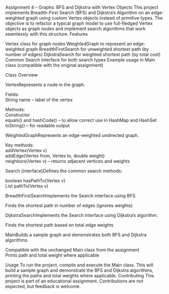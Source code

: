 Assignment 4 – Graphs: BFS and Dijkstra with Vertex Objects
This project implements Breadth-First Search (BFS) and Dijkstra’s Algorithm on an edge-weighted graph using custom Vertex objects instead of primitive types. The objective is to refactor a typical graph model to use full-fledged Vertex objects as graph nodes and implement search algorithms that work seamlessly with this structure.
Features

Vertex class for graph nodes
WeightedGraph to represent an edge-weighted graph
BreadthFirstSearch for unweighted shortest path (by number of edges)
DijkstraSearch for weighted shortest path (by total cost)
Common Search interface for both search types
Example usage in Main class (compatible with the original assignment)

Class Overview

VertexRepresents a node in the graph.  

Fields:  
String name – label of the vertex


Methods:  
Constructor  
equals() and hashCode() – to allow correct use in HashMap and HashSet  
toString() – for readable output




WeightedGraphRepresents an edge-weighted undirected graph.  

Key methods:  
addVertex(Vertex v)  
addEdge(Vertex from, Vertex to, double weight)  
neighbors(Vertex v) – returns adjacent vertices and weights




Search (interface)Defines the common search methods:  

boolean hasPathTo(Vertex v)  
List<Vertex> pathTo(Vertex v)




BreadthFirstSearchImplements the Search interface using BFS.  

Finds the shortest path in number of edges (ignores weights)


DijkstraSearchImplements the Search interface using Dijkstra’s algorithm.  

Finds the shortest path based on total edge weights


MainBuilds a sample graph and demonstrates both BFS and Dijkstra algorithms.  

Compatible with the unchanged Main class from the assignment  
Prints path and total weight where applicable



Usage
To run the project, compile and execute the Main class. This will build a sample graph and demonstrate the BFS and Dijkstra algorithms, printing the paths and total weights where applicable.
Contributing
This project is part of an educational assignment. Contributions are not expected, but feedback is welcome.
